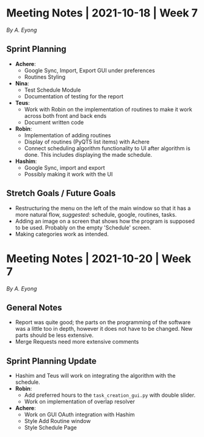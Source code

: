 # Meeting Notes | 2021-10-18 | Week 7
*By A. Eyong*
## Sprint Planning
- **Achere**:
    - Google Sync, Import, Export GUI under preferences
    - Routines Styling
- **Nina**:
    - Test Schedule Module
    - Documentation of testing for the report
- **Teus**:
    - Work with Robin on the implementation of routines to make it work across both front and back ends 
    - Document written code
- **Robin**: 
    - Implementation of adding routines
    - Display of routines (PyQT5 list items) with Achere
    - Connect scheduling algorithm functionality to UI after algorithm is done. This includes displaying the made schedule.
- **Hashim**: 
    - Google Sync, import and export
    - Possibly making it work with the UI

## Stretch Goals / Future Goals
- Restructuring the menu on the left of the main window so that it has a more natural flow, *suggested:* schedule, google, routines, tasks.
- Adding an image on a screen that shows how the program is supposed to be used. Probably on the empty 'Schedule' screen.
- Making categories work as intended.
# Meeting Notes | 2021-10-20 | Week 7
*By A. Eyong*
## General Notes
- Report was quite good; the parts on the programming of the software was a little
too in depth, however it does not have to be changed. New parts should be less
extensive.
- Merge Requests need more extensive comments
## Sprint Planning Update
- Hashim and Teus will work on integrating the algorithm with the schedule.
- **Robin**:
    - Add preferred hours to the `task_creation_gui.py` with double slider.
    - Work on implementation of overlap resolver
- **Achere**:
    - Work on GUI OAuth integration with Hashim
    - Style Add Routine window
    - Style Schedule Page
